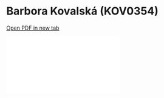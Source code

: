 # Barbora Kovalská (KOV0354)

<a href="../kov0354/main.pdf" target="_blank">Open PDF in new tab</a>

<object data="../kov0354/main.pdf" type="application/pdf" width="100%" height="1120px">
    <embed src="../kov0354/main.pdf">
    </embed>
</object>

